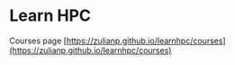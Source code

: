 # Learn HPC

Courses page
[https://zulianp.github.io/learnhpc/courses](https://zulianp.github.io/learnhpc/courses)

